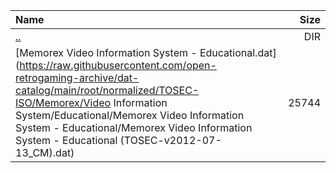 |Name|Size|
|:---|---:|
|[..](../index.html)|DIR|
|[Memorex Video Information System - Educational.dat](https://raw.githubusercontent.com/open-retrogaming-archive/dat-catalog/main/root/normalized/TOSEC-ISO/Memorex/Video Information System/Educational/Memorex Video Information System - Educational/Memorex Video Information System - Educational (TOSEC-v2012-07-13_CM).dat)|25744|
